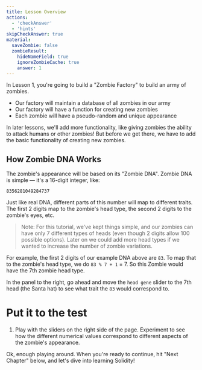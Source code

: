 ```yaml
---
title: Lesson Overview
actions:
  - 'checkAnswer'
  - 'hints'
skipCheckAnswer: true
material:
  saveZombie: false
  zombieResult:
    hideNameField: true
    ignoreZombieCache: true
    answer: 1
---
```

In Lesson 1, you're going to build a "Zombie Factory" to build an army of zombies.

* Our factory will maintain a database of all zombies in our army
* Our factory will have a function for creating new zombies
* Each zombie will have a pseudo-random and unique appearance

In later lessons, we'll add more functionality, like giving zombies the ability to attack humans or other zombies! But before we get there, we have to add the basic functionality of creating new zombies.

## How Zombie DNA Works

The zombie's appearance will be based on its "Zombie DNA". Zombie DNA is simple — it's a 16-digit integer, like:

    8356281049284737
    

Just like real DNA, different parts of this number will map to different traits. The first 2 digits map to the zombie's head type, the second 2 digits to the zombie's eyes, etc.

> Note: For this tutorial, we've kept things simple, and our zombies can have only 7 different types of heads (even though 2 digits allow 100 possible options). Later on we could add more head types if we wanted to increase the number of zombie variations.

For example, the first 2 digits of our example DNA above are `83`. To map that to the zombie's head type, we do `83 % 7 + 1` = 7. So this Zombie would have the 7th zombie head type.

In the panel to the right, go ahead and move the `head gene` slider to the 7th head (the Santa hat) to see what trait the `83` would correspond to.

# Put it to the test

1. Play with the sliders on the right side of the page. Experiment to see how the different numerical values correspond to different aspects of the zombie's appearance.

Ok, enough playing around. When you're ready to continue, hit "Next Chapter" below, and let's dive into learning Solidity!
